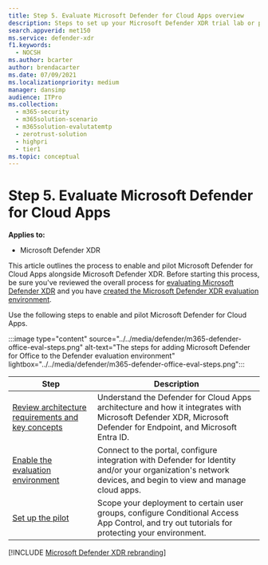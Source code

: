 ```yaml
---
title: Step 5. Evaluate Microsoft Defender for Cloud Apps overview
description: Steps to set up your Microsoft Defender XDR trial lab or pilot environment to try out and experience the security solution designed to protect devices, identity, data, and applications in your organization.
search.appverid: met150
ms.service: defender-xdr
f1.keywords:
  - NOCSH
ms.author: bcarter
author: brendacarter
ms.date: 07/09/2021
ms.localizationpriority: medium
manager: dansimp
audience: ITPro
ms.collection:
  - m365-security
  - m365solution-scenario
  - m365solution-evalutatemtp
  - zerotrust-solution
  - highpri
  - tier1
ms.topic: conceptual
---
```


# Step 5. Evaluate Microsoft Defender for Cloud Apps

**Applies to:**
- Microsoft Defender XDR

This article outlines the process to enable and pilot Microsoft Defender for Cloud Apps alongside Microsoft Defender XDR. Before starting this process, be sure you've reviewed the overall process for [evaluating Microsoft Defender XDR](eval-overview.md) and you have [created the Microsoft Defender XDR evaluation environment](eval-create-eval-environment.md).

Use the following steps to enable and pilot Microsoft Defender for Cloud Apps.

:::image type="content" source="../../media/defender/m365-defender-office-eval-steps.png" alt-text="The steps for adding Microsoft Defender for Office to the Defender evaluation environment" lightbox="../../media/defender/m365-defender-office-eval-steps.png":::

|Step  |Description  |
|---------|---------|
|[Review architecture requirements and key concepts](eval-defender-mcas-architecture.md)    | Understand the Defender for Cloud Apps architecture and how it integrates with Microsoft Defender XDR, Microsoft Defender for Endpoint, and Microsoft Entra ID.        |
|[Enable the evaluation environment](eval-defender-mcas-enable-eval.md)     | Connect to the portal, configure integration with Defender for Identity and/or your organization's network devices, and begin to view and manage cloud apps.         |
|[Set up the pilot](eval-defender-mcas-pilot.md)    | Scope your deployment to certain user groups, configure Conditional Access App Control, and try out tutorials for protecting your environment.       |
[!INCLUDE [Microsoft Defender XDR rebranding](../../includes/defender-m3d-techcommunity.md)]
